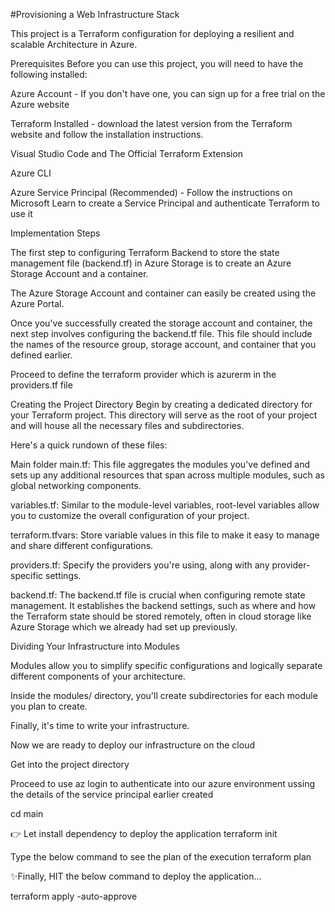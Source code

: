 #Provisioning a Web Infrastructure Stack

This project is a Terraform configuration for deploying a resilient and scalable Architecture in Azure.

Prerequisites
Before you can use this project, you will need to have the following installed:

Azure Account - If you don't have one, you can sign up for a free trial on the Azure website

Terraform Installed - download the latest version from the Terraform website and follow the installation instructions.

Visual Studio Code and The Official Terraform Extension

Azure CLI

Azure Service Principal (Recommended) - Follow the instructions on Microsoft Learn to create a Service Principal and authenticate Terraform to use it

Implementation Steps

The first step to configuring Terraform Backend to store the state management file (backend.tf) in Azure Storage is to create an Azure Storage Account and a container.

The Azure Storage Account and container can easily be created using the Azure Portal.

Once you've successfully created the storage account and container, the next step involves configuring the backend.tf file. This file should include the names of the resource group, storage account, and container that you defined earlier.

Proceed to define the terraform provider which is azurerm in the providers.tf file

Creating the Project Directory
Begin by creating a dedicated directory for your Terraform project. This directory will serve as the root of your project and will house all the necessary files and subdirectories.

Here's a quick rundown of these files:

Main folder
main.tf: This file aggregates the modules you've defined and sets up any additional resources that span across multiple modules, such as global networking components.

variables.tf: Similar to the module-level variables, root-level variables allow you to customize the overall configuration of your project.

terraform.tfvars: Store variable values in this file to make it easy to manage and share different configurations.

providers.tf: Specify the providers you're using, along with any provider-specific settings.

backend.tf: The backend.tf file is crucial when configuring remote state management. It establishes the backend settings, such as where and how the Terraform state should be stored remotely, often in cloud storage like Azure Storage which we already had set up previously.


Dividing Your Infrastructure into Modules

Modules allow you to simplify specific configurations and logically separate different components of your architecture.

Inside the modules/ directory, you'll create subdirectories for each module you plan to create.

Finally, it's time to write your infrastructure.

Now we are ready to deploy our infrastructure on the cloud

Get into the project directory

Proceed to use az login to authenticate into our azure environment ussing the details of the service principal earlier created

cd main

👉 Let install dependency to deploy the application
terraform init

Type the below command to see the plan of the execution
terraform plan

✨Finally, HIT the below command to deploy the application...

terraform apply -auto-approve